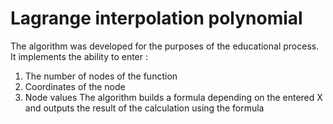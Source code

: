 # Lagrange interpolation polynomial
 
The algorithm was developed for the purposes of the educational process. It implements the ability to enter :
1. The number of nodes of the function
2. Coordinates of the node
3. Node values
The algorithm builds a formula depending on the entered X and outputs the result of the calculation using the formula

